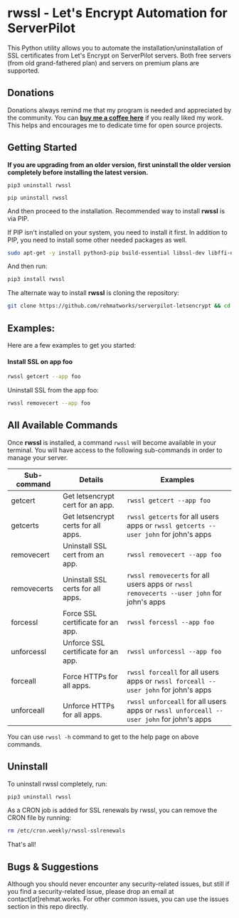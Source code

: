 # rwssl - Let's Encrypt Automation for ServerPilot
This Python utility allows you to automate the installation/uninstallation of SSL certificates from Let's Encrypt on ServerPilot servers. Both free servers (from old grand-fathered plan) and servers on premium plans are supported.

## Donations
Donations always remind me that my program is needed and appreciated by the community. You can [**buy me a coffee here**](https://buymeacoffee.com/rehmat) if you really liked my work. This helps and encourages me to dedicate time for open source projects.

## Getting Started

**If you are upgrading from an older version, first uninstall the older version completely before installing the latest version.**

`pip3 uninstall rwssl`

`pip uninstall rwssl`

And then proceed to the installation. Recommended way to install **rwssl** is via PIP.

If PIP isn't installed on your system, you need to install it first. In addition to PIP, you need to install some other needed packages as well.

```bash
sudo apt-get -y install python3-pip build-essential libssl-dev libffi-dev python3-dev
```

And then run:

```bash
pip3 install rwssl
```

The alternate way to install **rwssl** is cloning the repository:

```bash
git clone https://github.com/rehmatworks/serverpilot-letsencrypt && cd serverpilot-letsencrypt && python3 setup.py install
```

## Examples:
Here are a few examples to get you started:

#### Install SSL on app foo
```bash
rwssl getcert --app foo
```

Uninstall SSL from the app foo:
```bash
rwssl removecert --app foo
```

## All Available Commands
Once **rwssl** is installed, a command `rwssl` will become available in your terminal. You will have access to the following sub-commands in order to manage your server.

| Sub-command | Details | Examples |
| ------- | --- | -- |
| getcert | Get letsencrypt cert for an app. | `rwssl getcert --app foo` |
| getcerts | Get letsencrypt certs for all apps. | `rwssl getcerts` for all users apps or `rwssl getcerts --user john` for john's apps |
| removecert | Uninstall SSL cert from an app. | `rwssl removecert --app foo` |
| removecerts | Uninstall SSL certs for all apps. | `rwssl removecerts` for all users apps or `rwssl removecerts --user john` for john's apps |
| forcessl | Force SSL certificate for an app. | `rwssl forcessl --app foo` |
| unforcessl | Unforce SSL certificate for an app. | `rwssl unforcessl --app foo` |
| forceall | Force HTTPs for all apps. | `rwssl forceall` for all users apps or `rwssl forceall --user john` for john's apps |
| unforceall | Unforce HTTPs for all apps. | `rwssl unforceall` for all users apps or `rwssl unforceall --user john` for john's apps |

You can use `rwssl -h` command to get to the help page on above commands.

## Uninstall
To uninstall rwssl completely, run:
```bash
pip3 uninstall rwssl
```

As a CRON job is added for SSL renewals by rwssl, you can remove the CRON file by running:

```bash
rm /etc/cron.weekly/rwssl-sslrenewals
```

That's all!

## Bugs & Suggestions
Although you should never encounter any security-related issues, but still if you find a security-related issue, please drop an email at contact[at]rehmat.works. For other common issues, you can use the issues section in this repo directly.
